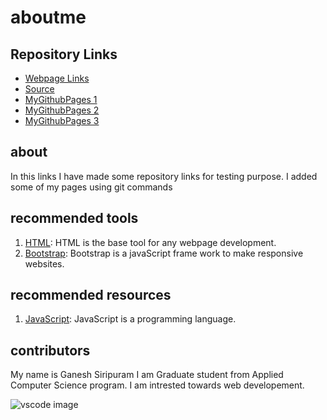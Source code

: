 
# aboutme

## Repository Links

- [Webpage Links](https://ganesh58.github.io/ganeshnwe/)
- [Source](https://github.com/ganesh58/aboutme/)
- [MyGithubPages 1](https://github.com/ganesh58/test1.git)
- [MyGithubPages 2](https://github.com/ganesh58/test.git)
- [MyGithubPages 3](https://github.com/ganesh58/test1.git)


## about
In this links I have made some repository links for testing purpose. I added some of my pages using git commands


## recommended tools

1. [HTML](https://www.w3schools.com/html/ "w3school HTML Tutorial"): HTML is the base tool for any webpage development.
1. [Bootstrap](https://www.w3schools.com/bootstrap/default.asp): Bootstrap is a javaScript frame work to make responsive websites.

## recommended resources

1. [JavaScript](https://www.w3schools.com/js/ "w3school JavaScript"): JavaScript is a programming language. 




## contributors

My name is Ganesh Siripuram I am Graduate student from Applied Computer Science program. I am intrested towards web developement.


![vscode image](https://i.eurosport.com/2017/09/23/2173246-45422339-640-360.jpg)


















